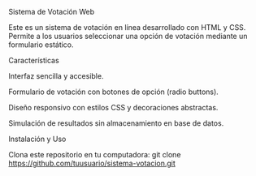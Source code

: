 Sistema de Votación Web

Este es un sistema de votación en línea desarrollado con HTML y CSS. Permite a los usuarios seleccionar una opción de votación mediante un formulario estático.

Características

Interfaz sencilla y accesible.

Formulario de votación con botones de opción (radio buttons).

Diseño responsivo con estilos CSS y decoraciones abstractas.

Simulación de resultados sin almacenamiento en base de datos.

Instalación y Uso

Clona este repositorio en tu computadora:
git clone https://github.com/tuusuario/sistema-votacion.git
